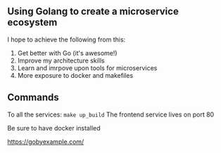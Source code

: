 ## Using Golang to create a microservice ecosystem

I hope to achieve the following from this:
1. Get better with Go (it's awesome!)
2. Improve my architecture skills
3. Learn and imrpove upon tools for microservices
4. More exposure to docker and makefiles

## Commands
To all the services: `make up_build`
The frontend service lives on port 80

Be sure to have docker installed

https://gobyexample.com/
